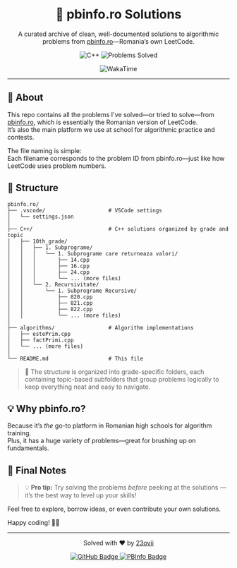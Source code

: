 
<div align="center">

# 🧠 pbinfo.ro Solutions

A curated archive of clean, well-documented solutions to algorithmic problems from [pbinfo.ro](https://pbinfo.ro)—Romania’s own LeetCode.

<p align="center">
  <img src="https://img.shields.io/badge/Language-C%2B%2B-blue.svg?style=for-the-badge&logo=c%2B%2B" alt="C++" />
  <img src="https://img.shields.io/badge/Problems%20Solved-69%20🚀-7B2E0C?style=for-the-badge&logo=rocket&logoColor=white&labelColor=B15A0F" alt="Problems Solved" />

</p>
<p align="center">
  <img src="https://wakatime.com/badge/user/0ecf21c2-9d6b-43c6-920e-eef4300ba43c/project/8d07bc1f-a4ce-452d-b333-e6338ab690a4.svg" alt="WakaTime">
</p>

</div>

---

## 📌 About

This repo contains all the problems I've solved—or tried to solve—from [pbinfo.ro](https://pbinfo.ro), which is essentially the Romanian version of LeetCode.  
It’s also the main platform we use at school for algorithmic practice and contests.

The file naming is simple:  
Each filename corresponds to the problem ID from pbinfo.ro—just like how LeetCode uses problem numbers.

## 📁 Structure

```
pbinfo.ro/
├── .vscode/                    # VSCode settings
│   └── settings.json
│
├── C++/                        # C++ solutions organized by grade and topic
│   ├── 10th_grade/
│   │   ├── 1. Subprograme/
│   │   │   └── 1. Subprograme care returneaza valori/
│   │   │       ├── 14.cpp
│   │   │       ├── 16.cpp
│   │   │       ├── 24.cpp
│   │   │       └── ... (more files)
│   │   └── 2. Recursivitate/
│   │       └── 1. Subprograme Recursive/
│   │           ├── 820.cpp
│   │           ├── 821.cpp
│   │           ├── 822.cpp
│   │           └── ... (more files)
│
├── algorithms/                 # Algorithm implementations
│   ├── estePrim.cpp
│   ├── factPrimi.cpp
│   └── ... (more files)
│
└── README.md                   # This file
```

> 🚧 The structure is organized into grade-specific folders, each containing topic-based subfolders that group problems logically to keep everything neat and easy to navigate.

## 💡 Why pbinfo.ro?

Because it’s *the* go-to platform in Romanian high schools for algorithm training.  
Plus, it has a huge variety of problems—great for brushing up on fundamentals.

## 🙌 Final Notes

> 💡 **Pro tip:** Try solving the problems *before* peeking at the solutions — it’s the best way to level up your skills!

Feel free to explore, borrow ideas, or even contribute your own solutions.

Happy coding! 🚀✨

---
<div align="center">
  
Solved with ❤️ by [23ovii](https://github.com/23ovii)

</div>

<p align="center">
  <a href="https://github.com/23ovii" target="_blank" rel="noopener noreferrer">
    <img src="https://img.shields.io/badge/GitHub-23ovii-181717?style=for-the-badge&logo=github&logoColor=white" alt="GitHub Badge" />
  </a>
  <a href="https://www.pbinfo.ro/profil/23ovii" target="_blank" rel="noopener noreferrer">
    <img src="https://img.shields.io/badge/PBInfo-23ovii-0088CC?style=for-the-badge&logo=codeforces&logoColor=white" alt="PBInfo Badge" />
  </a>
</p>
